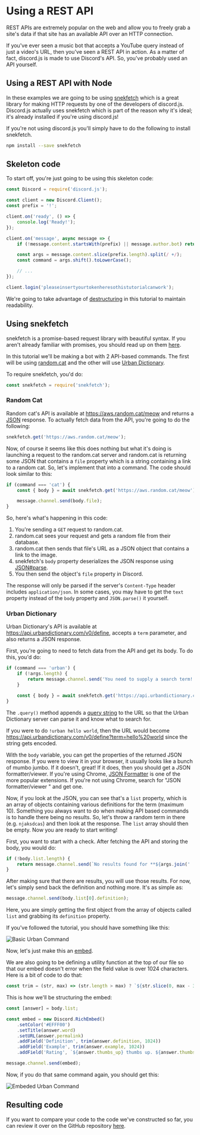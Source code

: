# Using a REST API

REST APIs are extremely popular on the web and allow you to freely grab a site's data if that site has an available API over an HTTP connection.

If you've ever seen a music bot that accepts a YouTube query instead of just a video's URL, then you've seen a REST API in action. As a matter of fact, discord.js is made to use Discord's API. So, you've probably used an API yourself.

## Using a REST API with Node

In these examples we are going to be using [snekfetch](https://www.npmjs.com/package/snekfetch) which is a great library for making HTTP requests by one of the developers of discord.js. Discord.js actually uses snekfetch which is part of the reason why it's ideal; it's already installed if you're using discord.js!

If you're not using discord.js you'll simply have to do the following to install snekfetch.

```bash
npm install --save snekfetch
```

## Skeleton code

To start off, you're just going to be using this skeleton code:

```js
const Discord = require('discord.js');

const client = new Discord.Client();
const prefix = '!';

client.on('ready', () => {
	console.log('Ready!');
});

client.on('message', async message => {
	if (!message.content.startsWith(prefix) || message.author.bot) return;

	const args = message.content.slice(prefix.length).split(/ +/);
	const command = args.shift().toLowerCase();

	// ...
});

client.login('pleaseinsertyourtokenheresothistutorialcanwork');
```

<tip>We're going to take advantage of [destructuring](/additional-info/es6-syntax?id=destructuring) in this tutorial to maintain readability.</tip>

## Using snekfetch

snekfetch is a promise-based request library with beautiful syntax. If you aren't already familiar with promises, you should read up on them [here](/additional-info/async-await).

In this tutorial we'll be making a bot with 2 API-based commands. The first will be using [random.cat](https://aws.random.cat) and the other will use [Urban Dictionary](https://www.urbandictionary.com).

To require snekfetch, you'd do:

```js
const snekfetch = require('snekfetch');
```

### Random Cat

Random cat's API is available at https://aws.random.cat/meow and returns a [JSON](https://developer.mozilla.org/en-US/docs/Web/JavaScript/Reference/Global_Objects/JSON) response. To actually fetch data from the API, you're going to do the following:

```js
snekfetch.get('https://aws.random.cat/meow');
```

Now, of course it seems like this does nothing but what it's doing is launching a request to the random.cat server and random.cat is returning some JSON that contains a `file` property which is a string containing a link to a random cat. So, let's implement that into a command. The code should look similar to this:

<!-- eslint-skip -->

```js
if (command === 'cat') {
	const { body } = await snekfetch.get('https://aws.random.cat/meow');

	message.channel.send(body.file);
}
```

So, here's what's happening in this code:

1. You're sending a `GET` request to random.cat.
2. random.cat sees your request and gets a random file from their database.
3. random.cat then sends that file's URL as a JSON object that contains a link to the image.
4. snekfetch's `body` property deserializes the JSON response using [JSON#parse](https://developer.mozilla.org/en-US/docs/Web/JavaScript/Reference/Global_Objects/JSON/parse).
5. You then send the object's `file` property in Discord.

<warning>The response will only be parsed if the server's `Content-Type` header includes `application/json`. In some cases, you may have to get the `text` property instead of the `body` property and `JSON.parse()` it yourself.</warning>

### Urban Dictionary

Urban Dictionary's API is available at https://api.urbandictionary.com/v0/define, accepts a `term` parameter, and also returns a JSON response.

First, you're going to need to fetch data from the API and get its body. To do this, you'd do:

<!-- eslint-skip -->

```js
if (command === 'urban') {
	if (!args.length) {
		return message.channel.send('You need to supply a search term!');
	}

	const { body } = await snekfetch.get('https://api.urbandictionary.com/v0/define').query({ term: args.join(' ') });
}
```

The `.query()` method appends a [query string](https://en.wikipedia.org/wiki/Query_string) to the URL so that the Urban Dictionary server can parse it and know what to search for.

If you were to do `!urban hello world`, then the URL would become https://api.urbandictionary.com/v0/define?term=hello%20world since the string gets encoded.

With the `body` variable, you can get the properties of the returned JSON response. If you were to view it in your browser, it usually looks like a bunch of mumbo jumbo. If it doesn't, great! If it does, then you should get a JSON formatter/viewer. If you're using Chrome, [JSON Formatter](https://chrome.google.com/webstore/detail/json-formatter/bcjindcccaagfpapjjmafapmmgkkhgoa) is one of the more popular extensions. If you're not using Chrome, search for "JSON formatter/viewer <your browser>" and get one.

Now, if you look at the JSON, you can see that's a `list` property, which is an array of objects containing various definitions for the term (maximum 10). Something you always want to do when making API based commands is to handle there being no results. So, let's throw a random term in there (e.g. `njaksdcas`) and then look at the response. The `list` array should then be empty. Now you are ready to start writing!

First, you want to start with a check. After fetching the API and storing the body, you would do:

```js
if (!body.list.length) {
	return message.channel.send(`No results found for **${args.join(' ')}**.`);
}
```

After making sure that there are results, you will use those results. For now, let's simply send back the definition and nothing more. It's as simple as:

```js
message.channel.send(body.list[0].definition);
```

Here, you are simply getting the first object from the array of objects called `list` and grabbing its `definition` property.

If you've followed the tutorial, you should have something like this:

![Basic Urban Command](/assets/img/N0t4M.png)

Now, let's just make this an [embed](/popular-topics/miscellaneous-examples?id=sending-an-embed).

We are also going to be defining a utility function at the top of our file so that our embed doesn't error when the field value is over 1024 characters. Here is a bit of code to do that:

```js
const trim = (str, max) => (str.length > max) ? `${str.slice(0, max - 3)}...` : str;
```

This is how we'll be structuring the embed:

```js
const [answer] = body.list;

const embed = new Discord.RichEmbed()
	.setColor('#EFFF00')
	.setTitle(answer.word)
	.setURL(answer.permalink)
	.addField('Definition', trim(answer.definition, 1024))
	.addField('Example', trim(answer.example, 1024))
	.addField('Rating', `${answer.thumbs_up} thumbs up. ${answer.thumbs_down} thumbs down.`);

message.channel.send(embed);
```

Now, if you do that same command again, you should get this:

![Embeded Urban Command](/assets/img/RMv88.png)

## Resulting code

If you want to compare your code to the code we've constructed so far, you can review it over on the GitHub repository [here](https://github.com/discordjs/guide/tree/master/code-samples/additional-info/rest-api).
